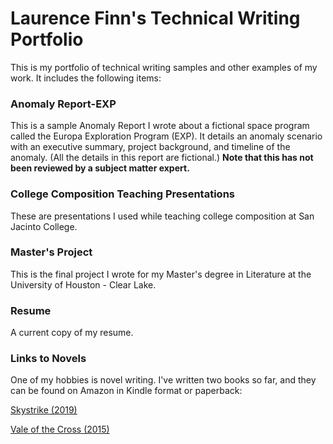 # Laurence Finn's Technical Writing Portfolio
This is my portfolio of technical writing samples and other examples of my work. It includes the following items:

### Anomaly Report-EXP
This is a sample Anomaly Report I wrote about a fictional space program called the Europa Exploration Program (EXP). It details an anomaly scenario with an executive summary, project background, and timeline of the anomaly. (All the details in this report are fictional.) **Note that this has not been reviewed by a subject matter expert.**

### College Composition Teaching Presentations
These are presentations I used while teaching college composition at San Jacinto College.

### Master's Project
This is the final project I wrote for my Master's degree in Literature at the University of Houston - Clear Lake. 

### Resume
A current copy of my resume.

### Links to Novels
One of my hobbies is novel writing. I've written two books so far, and they can be found on Amazon in Kindle format or paperback:

[Skystrike (2019)](https://www.amazon.com/Skystrike-Laurence-Finn-ebook/dp/B07QD2DYBV/ref=tmm_kin_swatch_0?_encoding=UTF8&qid=1592498357&sr=1-1-70f7c15d-07d8-466a-b325-4be35d7258cc)

[Vale of the Cross (2015)](https://www.amazon.com/dp/B015NLSANE/ref=cm_sw_em_r_mt_dp_U_eL56EbXABA11E)

